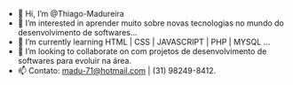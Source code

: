 - 👋 Hi, I’m @Thiago-Madureira
- 👀 I’m interested in  aprender muito sobre novas tecnologias  no mundo  do desenvolvimento de softwares...
- 🌱 I’m currently learning  HTML | CSS | JAVASCRIPT | PHP  | MYSQL ...
- 💞️ I’m looking to collaborate on  com projetos  de desenvolvimento de softwares  para  evoluir  na área.
- 📫  Contato:  madu-71@hotmail.com |  (31) 98249-8412.

<!---
Thiago-Madureira/Thiago-Madureira is a ✨ special ✨ repository because its `README.md` (this file) appears on your GitHub profile.
You can click the Preview link to take a look at your changes.
--->
